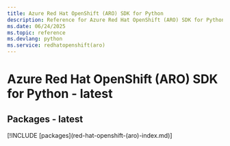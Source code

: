 ```yaml
---
title: Azure Red Hat OpenShift (ARO) SDK for Python
description: Reference for Azure Red Hat OpenShift (ARO) SDK for Python
ms.date: 06/24/2025
ms.topic: reference
ms.devlang: python
ms.service: redhatopenshift(aro)
---
```

# Azure Red Hat OpenShift (ARO) SDK for Python - latest
## Packages - latest
[!INCLUDE [packages](red-hat-openshift-(aro\)-index.md)]